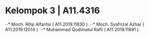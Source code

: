 # Kelompok 3 | A11.4316
⋅⋅* Moch. Rifqi Alfaritsi ( A11.2019.11830 ).
⋅⋅* Moch. Syafrizal Azhar ( A11.2019.12014 ).
⋅⋅* Muhammad Qodimatul Rafli ( A11.2019.11891 ).
